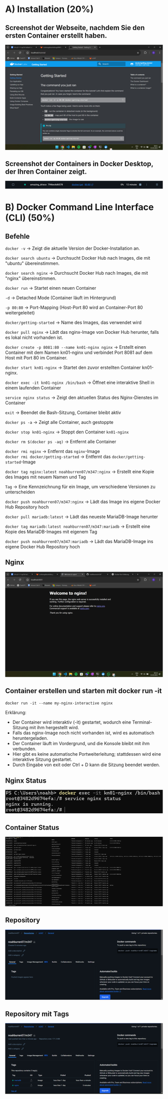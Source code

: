 # A) Installation (20%)

## Screenshot der Webseite, nachdem Sie den ersten Container erstellt haben.
![Getting Started Website](./gettingstarted.png)
## Screenshot der Containers in Docker Desktop, der Ihren Container zeigt.
![Container Getting Started](./container.png)

# B) Docker Command Line Interface (CLI) (50%)

## Befehle
``docker -v`` → Zeigt die aktuelle Version der Docker-Installation an.

``docker search ubuntu`` → Durchsucht Docker Hub nach Images, die mit "ubuntu" übereinstimmen.

``docker search nginx`` → Durchsucht Docker Hub nach Images, die mit "nginx" übereinstimmen.

`docker run` → Startet einen neuen Container

`-d` → Detached Mode (Container läuft im Hintergrund)

`-p 80:80` → Port-Mapping (Host-Port 80 wird an Container-Port 80 weitergeleitet)

`docker/getting-started` → Name des Images, das verwendet wird

``docker pull nginx`` → Lädt das nginx-Image von Docker Hub herunter, falls es lokal nicht vorhanden ist.

``docker create -p 8081:80 --name kn01-nginx nginx`` → Erstellt einen Container mit dem Namen kn01-nginx und verbindet Port 8081 auf dem Host mit Port 80 im Container.

``docker start kn01-nginx`` → Startet den zuvor erstellten Container kn01-nginx.

``docker exec -it kn01-nginx /bin/bash`` → Öffnet eine interaktive Shell in einem laufenden Container  

``service nginx status`` → Zeigt den aktuellen Status des Nginx-Dienstes im Container  

``exit`` → Beendet die Bash-Sitzung, Container bleibt aktiv  

``docker ps -a`` → Zeigt alle Container, auch gestoppte  

``docker stop kn01-nginx`` → Stoppt den Container `kn01-nginx`  

``docker rm $(docker ps -aq)`` → Entfernt alle Container  

``docker rmi nginx`` → Entfernt das `nginx`-Image  
``docker rmi docker/getting-started`` → Entfernt das `docker/getting-started`-Image  

``docker tag nginx:latest noahburren07/m347:nginx`` → Erstellt eine Kopie des Images mit neuem Namen und Tag  

``Tag`` → Eine Kennzeichnung für ein Image, um verschiedene Versionen zu unterscheiden  

``docker push noahburren07/m347:nginx`` → Lädt das Image ins eigene Docker Hub Repository hoch  

``docker pull mariadb:latest`` → Lädt das neueste MariaDB-Image herunter  

``docker tag mariadb:latest noahburren07/m347:mariadb`` → Erstellt eine Kopie des MariaDB-Images mit eigenem Tag  

``docker push noahburren07/m347:mariadb`` → Lädt das MariaDB-Image ins eigene Docker Hub Repository hoch  

## Nginx
![nginx website](./nginx.png)

## Container erstellen und starten mit docker run -it

``docker run -it --name my-nginx-interactive nginx``

Erklärung:
- Der Container wird interaktiv (-it) gestartet, wodurch eine Terminal-Sitzung mit ihm hergestellt wird.
- Falls das nginx-Image noch nicht vorhanden ist, wird es automatisch heruntergeladen.
- Der Container läuft im Vordergrund, und die Konsole bleibt mit ihm verbunden.
- Hier gibt es keine automatische Portweiterleitung; stattdessen wird eine interaktive Sitzung gestartet.
- Durch Eingabe von exit oder Ctrl + D kann die Sitzung beendet werden.

## Nginx Status
![Nginx Status](./exec.png)

## Container Status
![Container Status](./ps.png)

## Repository
![Repository](./repo.png)

## Repository mit Tags
![Repository mit Tags](./tags.png)
